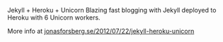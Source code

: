 Jekyll + Heroku + Unicorn
Blazing fast blogging with Jekyll deployed to Heroku with 6 Unicorn workers.

More info at [jonasforsberg.se/2012/07/22/jekyll-heroku-unicorn](http://jonasforsberg.se/2012/07/22/jekyll-heroku-unicorn)